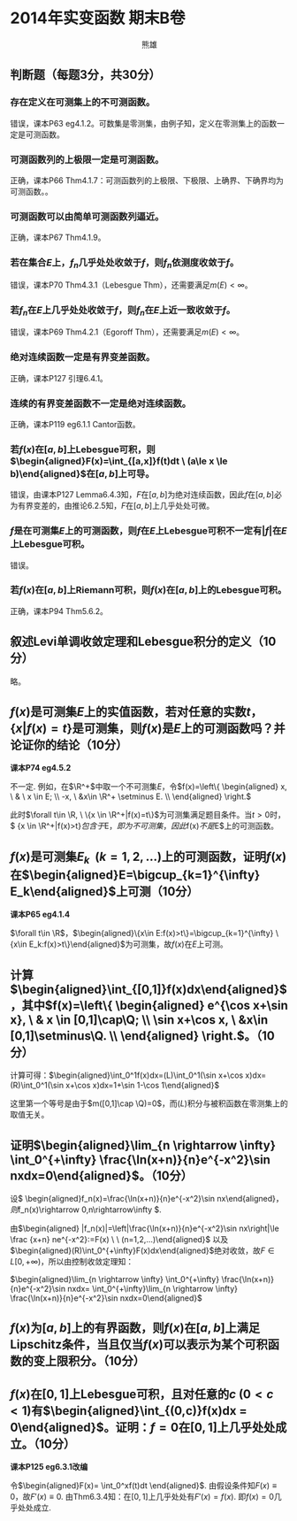 # 2014年实变函数 期末B卷

<div align = "center">熊雄</div>

## 判断题（每题3分，共30分）

### 存在定义在可测集上的不可测函数。

错误，课本P63 eg4.1.2。可数集是零测集，由例子知，定义在零测集上的函数一定是可测函数。

### **可测函数列的上极限一定是可测函数。**

正确，课本P66 Thm4.1.7：可测函数列的上极限、下极限、上确界、下确界均为 可测函数。。

### **可测函数可以由简单可测函数列逼近**。

正确，课本P67 Thm4.1.9。

### 若在集合$E$上，$f_n$几乎处处收敛于$f$，则$f_n$依测度收敛于$f$。

错误，课本P70 Thm4.3.1（Lebesgue Thm），还需要满足$m(E)<\infty$。

### 若$f_n$在$E$上几乎处处收敛于$f$，则$f_n$在$E$上近一致收敛于$f$。

错误，课本P69 Thm4.2.1（Egoroff Thm），还需要满足$m(E)<\infty$。

### **绝对连续函数一定是有界变差函数。**

正确，课本P127 引理6.4.1。

###  **连续的有界变差函数不一定是绝对连续函数。**

正确，课本P119 eg6.1.1 Cantor函数。

### 若$f(x)$在$[a,b]$上Lebesgue可积，则$\begin{aligned}F(x)=\int_{[a,x]}f(t)dt \ (a\le x \le b)\end{aligned}$在$[a,b]$上可导。

错误，由课本P127 Lemma6.4.3知，$F$在$[a,b]$为绝对连续函数，因此$f$在$[a,b]$必为有界变差的，由推论6.2.5知，$F$在$[a,b]$上几乎处处可微。

### $f$是在可测集$E$上的可测函数，则$f$在$E$上Lebesgue可积不一定有$|f|$在$E$上Lebesgue可积。

错误。

### 若$f(x)$在$[a,b]$上Riemann可积，则$f(x)$在$[a,b]$上的Lebesgue可积。

正确，课本P94 Thm5.6.2。



## 叙述Levi单调收敛定理和Lebesgue积分的定义（10分）

略。

## $f(x)$是可测集$E$上的实值函数，若对任意的实数$t$，$\{x|f(x)=t\}$是可测集，则$f(x)$是$E$上的可测函数吗？并论证你的结论（10分）

**课本P74 eg4.5.2**

不一定. 例如，在$\R^+$中取一个不可测集$E$，令$f(x)=\left\{ \begin{aligned} x, \ &  \ x \in E; \\ -x, \ &x\in \R^+ \setminus E.  \\  \end{aligned} \right.$

此时$\forall t\in \R, \ \{x \in \R^+|f(x)=t\}$为可测集满足题目条件。当$t>0$时，$ \{x \in \R^+|f(x)>t\}$包含于$E$，即为不可测集，因此$f(x)$不是$E$上的可测函数。



## $f(x)$是可测集$E_k\ \  (k=1,2,...)$上的可测函数，证明$f(x)$在$\begin{aligned}E=\bigcup_{k=1}^{\infty} E_k\end{aligned}$上可测（10分）

**课本P65 eg4.1.4**

$\forall t\in \R$，$\begin{aligned}\{x\in E:f(x)>t\}=\bigcup_{k=1}^{\infty} \{x\in E_k:f(x)>t\}\end{aligned}$为可测集，故$f(x)$在$E$上可测。



## 计算$\begin{aligned}\int_{[0,1]}f(x)dx\end{aligned}$，其中$f(x)=\left\{ \begin{aligned} e^{\cos x+\sin x}, \ & x \in [0,1]\cap\Q; \\ \sin x+\cos x, \ &x\in [0,1]\setminus\Q.  \\  \end{aligned} \right.$。（10分）

计算可得：$\begin{aligned}\int_0^1f(x)dx=(L)\int_0^1(\sin x+\cos x)dx=(R)\int_0^1(\sin x+\cos x)dx=1+\sin 1-\cos 1\end{aligned}$

这里第一个等号是由于$m([0,1]\cap \Q)=0$，而$(L)$积分与被积函数在零测集上的取值无关。



## 证明$\begin{aligned}\lim_{n \rightarrow \infty}  \int_0^{+\infty} \frac{\ln(x+n)}{n}e^{-x^2}\sin nxdx=0\end{aligned}$。（10分）

设$ \begin{aligned}f_n(x)=\frac{\ln(x+n)}{n}e^{-x^2}\sin nx\end{aligned}$，则$f_n(x)\rightarrow 0,n\rightarrow\infty $.

由$\begin{aligned} |f_n(x)|=\left|\frac{\ln(x+n)}{n}e^{-x^2}\sin nx\right|\le \frac {x+n} ne^{-x^2}:=F(x) \ \ (n=1,2,...)\end{aligned}$ 以及$\begin{aligned}(R)\int_0^{+\infty}F(x)dx\end{aligned}$绝对收敛，故$F\in L[0,+\infty)$，所以由控制收敛定理知：

$\begin{aligned}\lim_{n \rightarrow \infty}  \int_0^{+\infty} \frac{\ln(x+n)}{n}e^{-x^2}\sin nxdx= \int_0^{+\infty}\lim_{n \rightarrow \infty}  \frac{\ln(x+n)}{n}e^{-x^2}\sin nxdx=0\end{aligned}$



## $f(x)$为$[a,b]$上的有界函数，则$f(x)$在$[a,b]$上满足Lipschitz条件，当且仅当$f(x)$可以表示为某个可积函数的变上限积分。（10分）





## $f(x)$在$[0,1]$上Lebesgue可积，且对任意的$c \ (0<c<1)$有$\begin{aligned}\int_{(0,c)}f(x)dx = 0\end{aligned}$。证明：$f=0$在$[0,1]$上几乎处处成立。（10分）

 **课本P125 eg6.3.1改编**

令$\begin{aligned}F(x)= \int_0^xf(t)dt  \end{aligned}$. 由假设条件知$F(x) \equiv 0$，故$F'(x)  \equiv  0$. 由Thm6.3.4知：在$[0,1]$上几乎处处有$F'(x)=f(x)$. 即$f(x)=0$几乎处处成立.



